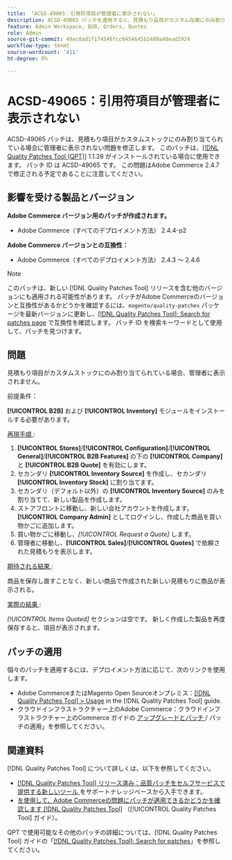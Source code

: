```yaml
---
title: 「ACSD-49065：引用符項目が管理者に表示されない」
description: ACSD-49065 パッチを適用すると、見積もり品目がカスタム在庫にのみ割り当てられている場合に管理者に表示されないAdobe Commerceの問題を修正できます。
feature: Admin Workspace, B2B, Orders, Quotes
role: Admin
source-git-commit: 49ac8ad1f174546fcc0454645b2480a40ead2924
workflow-type: tm+mt
source-wordcount: '411'
ht-degree: 0%

---
```


# ACSD-49065：引用符項目が管理者に表示されない

ACSD-49065 パッチは、見積もり項目がカスタムストックにのみ割り当てられている場合に管理者に表示されない問題を修正します。 このパッチは、[[!DNL Quality Patches Tool (QPT)]](https://experienceleague.adobe.com/en/docs/commerce-knowledge-base/kb/announcements/commerce-announcements/magento-quality-patches-released-new-tool-to-self-serve-quality-patches) 1.1.28 がインストールされている場合に使用できます。 パッチ ID は ACSD-49065 です。 この問題はAdobe Commerce 2.4.7 で修正される予定であることに注意してください。

## 影響を受ける製品とバージョン

**Adobe Commerce バージョン用のパッチが作成されます。**

* Adobe Commerce（すべてのデプロイメント方法） 2.4.4-p2

**Adobe Commerce バージョンとの互換性：**

* Adobe Commerce（すべてのデプロイメント方法） 2.4.3 ～ 2.4.6

>[!NOTE]
>
>このパッチは、新しい [!DNL Quality Patches Tool] リリースを含む他のバージョンにも適用される可能性があります。 パッチがAdobe Commerceのバージョンと互換性があるかどうかを確認するには、`magento/quality-patches` パッケージを最新バージョンに更新し、[[!DNL Quality Patches Tool]: Search for patches page](https://experienceleague.adobe.com/tools/commerce-quality-patches/index.html) で互換性を確認します。 パッチ ID を検索キーワードとして使用して、パッチを見つけます。

## 問題

見積もり項目がカスタムストックにのみ割り当てられている場合、管理者に表示されません。

前提条件：

**[!UICONTROL B2B]** および **[!UICONTROL Inventory]** モジュールをインストールする必要があります。

<u> 再現手順 </u>:

1. **[!UICONTROL Stores]**/**[!UICONTROL Configuration]**/**[!UICONTROL General]**/**[!UICONTROL B2B Features]** の下の **[!UICONTROL Company]** と **[!UICONTROL B2B Quote]** を有効にします。
1. セカンダリ **[!UICONTROL Inventory Source]** を作成し、セカンダリ **[!UICONTROL Inventory Stock]** に割り当てます。
1. セカンダリ（デフォルト以外）の **[!UICONTROL Inventory Source]** のみを割り当てて、新しい製品を作成します。
1. ストアフロントに移動し、新しい会社アカウントを作成します。 **[!UICONTROL Company Admin]** としてログインし、作成した商品を買い物かごに追加します。
1. 買い物かごに移動し、*[!UICONTROL Request a Quote]* します。
1. 管理者に移動し、**[!UICONTROL Sales]**/**[!UICONTROL Quotes]** で依頼された見積もりを表示します。

<u> 期待される結果 </u>:

商品を保存し直すことなく、新しい商品で作成された新しい見積もりに商品が表示される。

<u> 実際の結果 </u>:

*[!UICONTROL Items Quoted]* セクションは空です。 新しく作成した製品を再度保存すると、項目が表示されます。

## パッチの適用

個々のパッチを適用するには、デプロイメント方法に応じて、次のリンクを使用します。

* Adobe CommerceまたはMagento Open Sourceオンプレミス：[[!DNL Quality Patches Tool] > Usage](https://experienceleague.adobe.com/docs/commerce-operations/tools/quality-patches-tool/usage.html) in the [!DNL Quality Patches Tool] guide.
* クラウドインフラストラクチャー上のAdobe Commerce：クラウドインフラストラクチャー上のCommerce ガイドの [ アップグレードとパッチ ](https://experienceleague.adobe.com/docs/commerce-cloud-service/user-guide/develop/upgrade/apply-patches.html)/ パッチの適用」を参照してください。

## 関連資料

[!DNL Quality Patches Tool] について詳しくは、以下を参照してください。

* [[!DNL Quality Patches Tool]  リリース済み：品質パッチをセルフサービスで提供する新しいツール ](https://experienceleague.adobe.com/en/docs/commerce-knowledge-base/kb/announcements/commerce-announcements/magento-quality-patches-released-new-tool-to-self-serve-quality-patches) をサポートナレッジベースから入手できます。
* [ を使用して、Adobe Commerceの問題にパッチが適用できるかどうかを確認します  [!DNL Quality Patches Tool]](/help/tools/quality-patches-tool/patches-available-in-qpt/check-patch-for-magento-issue-with-magento-quality-patches.md) （[!UICONTROL Quality Patches Tool] ガイド）。


QPT で使用可能なその他のパッチの詳細については、[!DNL Quality Patches Tool] ガイドの「[[!DNL Quality Patches Tool]: Search for patches](https://experienceleague.adobe.com/tools/commerce-quality-patches/index.html)」を参照してください。
